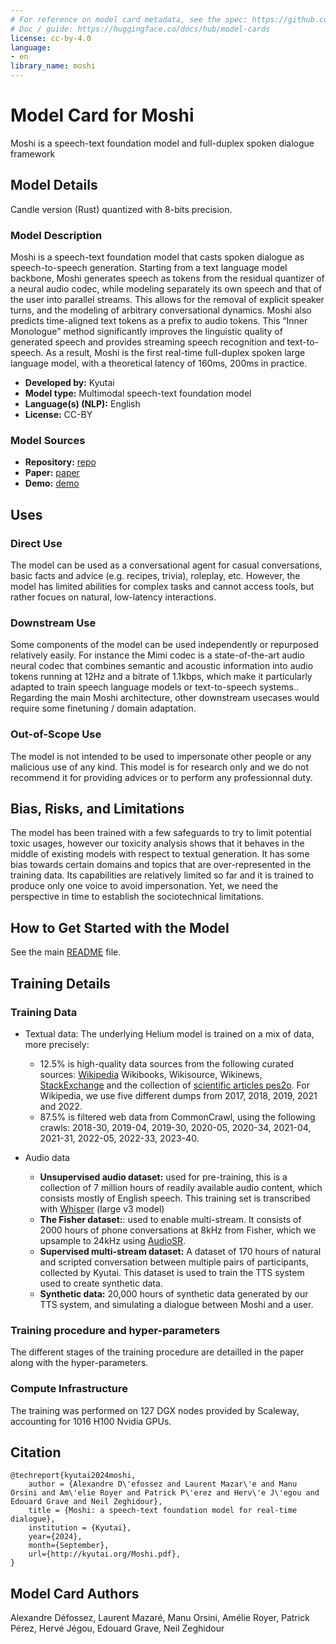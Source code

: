 ```yaml
---
# For reference on model card metadata, see the spec: https://github.com/huggingface/hub-docs/blob/main/modelcard.md?plain=1
# Doc / guide: https://huggingface.co/docs/hub/model-cards
license: cc-by-4.0
language:
- en
library_name: moshi
---
```


# Model Card for Moshi


Moshi is a speech-text foundation model and full-duplex spoken dialogue framework

## Model Details

Candle version (Rust) quantized with 8-bits precision. 


### Model Description

Moshi is a speech-text foundation model that casts spoken dialogue as speech-to-speech generation. Starting from a text language model backbone, Moshi generates speech as tokens from the residual quantizer of a neural audio codec, while modeling separately its own speech and that of the user into parallel streams. This allows for the removal of explicit speaker turns, and the modeling of arbitrary conversational dynamics.
Moshi also predicts time-aligned text tokens as a prefix to audio tokens. This “Inner
Monologue” method significantly improves the linguistic quality of generated speech and provides streaming speech recognition and text-to-speech. As a result, Moshi is the first real-time full-duplex spoken large language model, with a theoretical latency of 160ms, 200ms in practice. 


- **Developed by:**  Kyutai
- **Model type:** Multimodal speech-text foundation model
- **Language(s) (NLP):** English
- **License:** CC-BY

### Model Sources 


- **Repository:** [repo](https://github.com/kyutai-labs/moshi) 
- **Paper:** [paper](http://kyutai.org/Moshi.pdf) 
- **Demo:** [demo](https://moshi.chat/) 

## Uses

### Direct Use

The model can be used as a conversational agent for casual conversations, basic facts and advice (e.g. recipes, trivia), roleplay, etc. However, the model has limited abilities for complex tasks and cannot access tools, but rather focues on natural, low-latency interactions. 


### Downstream Use

Some components of the model can be used independently or repurposed relatively easily. 
For instance the Mimi codec is a state-of-the-art audio neural codec that combines semantic and acoustic information into audio tokens running at 12Hz and a bitrate of 1.1kbps, which make it particularly adapted to train speech language models or text-to-speech systems.. Regarding the main Moshi architecture, other downstream usecases would require some finetuning / domain adaptation. 


### Out-of-Scope Use

The model is not intended to be used to impersonate other people or any malicious use of any kind. 
This model is for research only and we do not recommend it for providing advices or to perform any professionnal duty. 


## Bias, Risks, and Limitations

The model has been trained with a few safeguards to try to limit potential toxic usages, however our toxicity analysis shows that it behaves in the middle of existing models with respect to textual generation. It has some bias towards certain domains and topics that are over-represented in the training data. Its capabilities are relatively limited so far and it is trained to produce only one voice to avoid impersonation. Yet, we need the perspective in time to establish the sociotechnical limitations. 


## How to Get Started with the Model

See the main [README](https://github.com/kyutai-labs/moshi) file. 

## Training Details

### Training Data

- Textual data: The underlying Helium model is trained on a mix of data, more precisely:

  - 12.5% is high-quality data sources from the following curated sources: [Wikipedia](https://dumps.wikimedia.org/) Wikibooks, Wikisource, Wikinews,
[StackExchange](https://archive.org/details/stackexchange) and the collection of [scientific articles pes2o](https://github.com/allenai/peS2o). For Wikipedia, we use five different dumps from 2017, 2018, 2019, 2021 and 2022.
  - 87.5% is filtered web data from CommonCrawl, using the following crawls: 2018-30, 2019-04, 2019-30, 2020-05, 2020-34, 2021-04, 2021-31, 2022-05, 2022-33, 2023-40. 

- Audio data

  - **Unsupervised audio dataset:** used for pre-training, this is a collection of 7 million hours of readily available audio content, which consists mostly of English speech. This training set is transcribed with [Whisper](https://github.com/openai/whisper) (large v3 model)
  - **The Fisher dataset:**: used to enable multi-stream. It consists of 2000 hours of phone conversations at 8kHz from Fisher, which we upsample to 24kHz using [AudioSR](https://audioldm.github.io/audiosr/).
  - **Supervised multi-stream dataset:** A dataset of 170 hours of natural and scripted conversation between multiple pairs of participants, collected by Kyutai. This dataset is used to train the TTS system used to create synthetic data.
  - **Synthetic data:** 20,000 hours of synthetic data generated by our TTS system, and simulating a dialogue between Moshi and a user.

### Training procedure and hyper-parameters

The different stages of the training procedure are detailled in the paper along with the hyper-parameters. 

### Compute Infrastructure

The training was performed on 127 DGX nodes provided by Scaleway, accounting for 1016 H100 Nvidia GPUs. 


## Citation 

```
@techreport{kyutai2024moshi,
    author = {Alexandre D\'efossez and Laurent Mazar\'e and Manu Orsini and Am\'elie Royer and Patrick P\'erez and Herv\'e J\'egou and Edouard Grave and Neil Zeghidour},
    title = {Moshi: a speech-text foundation model for real-time dialogue},
    institution = {Kyutai},
    year={2024},
    month={September},
    url={http://kyutai.org/Moshi.pdf},
}
```


## Model Card Authors

Alexandre Défossez, Laurent Mazaré, Manu Orsini, Amélie Royer, Patrick Pérez, Hervé Jégou, Edouard Grave, Neil Zeghidour
